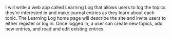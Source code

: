 
I will write a web app called Learning Log that allows users to log the
topics they’re interested in and make journal entries as they learn about
each topic. The Learning Log home page will describe the site and invite
users to either register or log in. Once logged in, a user can create new
topics, add new entries, and read and edit existing entries.

